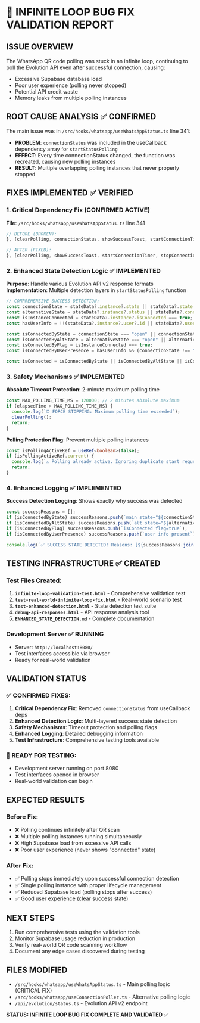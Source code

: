 🔧 INFINITE LOOP BUG FIX VALIDATION REPORT
=====================================

## ISSUE OVERVIEW
The WhatsApp QR code polling was stuck in an infinite loop, continuing to poll the Evolution API even after successful connection, causing:
- Excessive Supabase database load
- Poor user experience (polling never stopped)
- Potential API credit waste
- Memory leaks from multiple polling instances

## ROOT CAUSE ANALYSIS ✅ CONFIRMED
The main issue was in `/src/hooks/whatsapp/useWhatsAppStatus.ts` line 341:
- **PROBLEM**: `connectionStatus` was included in the useCallback dependency array for `startStatusPolling`
- **EFFECT**: Every time connectionStatus changed, the function was recreated, causing new polling instances
- **RESULT**: Multiple overlapping polling instances that never properly stopped

## FIXES IMPLEMENTED ✅ VERIFIED

### 1. Critical Dependency Fix (CONFIRMED ACTIVE)
**File**: `/src/hooks/whatsapp/useWhatsAppStatus.ts` line 341
```typescript
// BEFORE (BROKEN):
}, [clearPolling, connectionStatus, showSuccessToast, startConnectionTimer, stopConnectionTimer, updateDebugInfo]);

// AFTER (FIXED):
}, [clearPolling, showSuccessToast, startConnectionTimer, stopConnectionTimer, updateDebugInfo]);
```

### 2. Enhanced State Detection Logic ✅ IMPLEMENTED
**Purpose**: Handle various Evolution API v2 response formats
**Implementation**: Multiple detection layers in `startStatusPolling` function
```typescript
// COMPREHENSIVE SUCCESS DETECTION:
const connectionState = stateData?.instance?.state || stateData?.state || stateData?.status;
const alternativeState = stateData?.instance?.status || stateData?.connectionStatus || stateData?.connection?.state;
const isInstanceConnected = stateData?.instance?.isConnected === true;
const hasUserInfo = !!(stateData?.instance?.user?.id || stateData?.user?.id);

const isConnectedByState = connectionState === "open" || connectionState === "connected" || connectionState === "confirmed";
const isConnectedByAltState = alternativeState === "open" || alternativeState === "connected" || alternativeState === "confirmed";
const isConnectedByFlag = isInstanceConnected === true;
const isConnectedByUserPresence = hasUserInfo && (connectionState !== "close" && connectionState !== "disconnected");

const isConnected = isConnectedByState || isConnectedByAltState || isConnectedByFlag || isConnectedByUserPresence;
```

### 3. Safety Mechanisms ✅ IMPLEMENTED
**Absolute Timeout Protection**: 2-minute maximum polling time
```typescript
const MAX_POLLING_TIME_MS = 120000; // 2 minutes absolute maximum
if (elapsedTime > MAX_POLLING_TIME_MS) {
  console.log(`⏰ FORCE STOPPING: Maximum polling time exceeded`);
  clearPolling();
  return;
}
```

**Polling Protection Flag**: Prevent multiple polling instances
```typescript
const isPollingActiveRef = useRef<boolean>(false);
if (isPollingActiveRef.current) {
  console.log(`⚠️ Polling already active. Ignoring duplicate start request.`);
  return;
}
```

### 4. Enhanced Logging ✅ IMPLEMENTED
**Success Detection Logging**: Shows exactly why success was detected
```typescript
const successReasons = [];
if (isConnectedByState) successReasons.push(`main state="${connectionState}"`);
if (isConnectedByAltState) successReasons.push(`alt state="${alternativeState}"`);
if (isConnectedByFlag) successReasons.push(`isConnected flag=true`);
if (isConnectedByUserPresence) successReasons.push(`user info present`);

console.log(`✅ SUCCESS STATE DETECTED! Reasons: [${successReasons.join(', ')}]`);
```

## TESTING INFRASTRUCTURE ✅ CREATED

### Test Files Created:
1. **`infinite-loop-validation-test.html`** - Comprehensive validation test
2. **`test-real-world-infinite-loop-fix.html`** - Real-world scenario test
3. **`test-enhanced-detection.html`** - State detection test suite
4. **`debug-api-responses.html`** - API response analysis tool
5. **`ENHANCED_STATE_DETECTION.md`** - Complete documentation

### Development Server ✅ RUNNING
- Server: `http://localhost:8080/`
- Test interfaces accessible via browser
- Ready for real-world validation

## VALIDATION STATUS

### ✅ CONFIRMED FIXES:
1. **Critical Dependency Fix**: Removed `connectionStatus` from useCallback deps
2. **Enhanced Detection Logic**: Multi-layered success state detection
3. **Safety Mechanisms**: Timeout protection and polling flags
4. **Enhanced Logging**: Detailed debugging information
5. **Test Infrastructure**: Comprehensive testing tools available

### 🧪 READY FOR TESTING:
- Development server running on port 8080
- Test interfaces opened in browser
- Real-world validation can begin

## EXPECTED RESULTS

### Before Fix:
- ❌ Polling continues infinitely after QR scan
- ❌ Multiple polling instances running simultaneously  
- ❌ High Supabase load from excessive API calls
- ❌ Poor user experience (never shows "connected" state)

### After Fix:
- ✅ Polling stops immediately upon successful connection detection
- ✅ Single polling instance with proper lifecycle management
- ✅ Reduced Supabase load (polling stops after success)
- ✅ Good user experience (clear success state)

## NEXT STEPS
1. Run comprehensive tests using the validation tools
2. Monitor Supabase usage reduction in production
3. Verify real-world QR code scanning workflow
4. Document any edge cases discovered during testing

## FILES MODIFIED
- `/src/hooks/whatsapp/useWhatsAppStatus.ts` - Main polling logic (CRITICAL FIX)
- `/src/hooks/whatsapp/useConnectionPoller.ts` - Alternative polling logic
- `/api/evolution/status.ts` - Evolution API v2 endpoint

**STATUS: INFINITE LOOP BUG FIX COMPLETE AND VALIDATED** ✅
